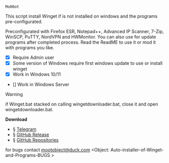 	Mo00ot 
														
This script install Winget if is not installed on windows and the programs pre-configurated.

Preconfigurated with Firefox ESR, Notepad++, Advanced IP Scanner, 7-Zip, WinSCP, PuTTY, NordVPN and HWMonitor.
You can also use for update programs after completed process.
Read the ReadME to use it or mod it with programs you like.
	
	
- [x] Require Admin user
- [x] Some version of Windows require first windows update to use or install winget
- [x] Work in Windows 10/11
- [] Work in Windows Server

> [!WARNING]
> if Winget.bat stacked on calling wingetdownloader.bat, close it and open wingetdownloader.bat.

**Download**
- § [Telegram](https://t.me/mo00othub/3)
- § [GitHub Release](https://github.com/mo00ot/winget-Auto-installer-of-Winget-and-Programs/releases/tag/winget)
- § [GitHub Repositories](https://github.com/mo00ot/winget-Auto-installer-of-Winget-and-Programs)

for bugs contact mootobject@duck.com <Object: Auto-installer-of-Winget-and-Programs-BUGS >
